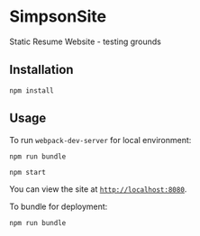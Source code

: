 # SimpsonSite
Static Resume Website - testing grounds


## Installation

```npm install```

## Usage

To run `webpack-dev-server` for local environment:

```npm run bundle```

```npm start```

You can view the site at [`http://localhost:8080`](http://localhost:8080).

To bundle for deployment:

````sh
npm run bundle
````

